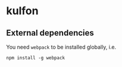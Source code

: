 # kulfon


## External dependencies

You need `webpack` to be installed globally, i.e.

    npm install -g webpack
